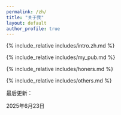 ```yaml
---
permalink: /zh/
title: "关于我"
layout: default
author_profile: true
---
```


<span class='anchor' id='about-me'></span>

{% include_relative includes/intro.zh.md %}

{% include_relative includes/my_pub.md %}

{% include_relative includes/honers.md %}

{% include_relative includes/others.md %}

最后更新：

2025年6月23日 
